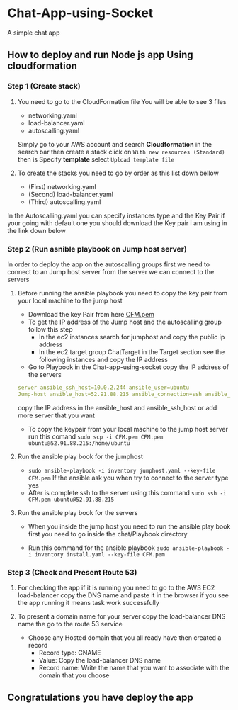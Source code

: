 # Chat-App-using-Socket

A simple chat app
  
## How to deploy and run Node js app Using cloudformation

### Step 1 (Create stack)

 1. You need to go to the CloudFormation file You will be able to see 3 files
    * networking.yaml
    * load-balancer.yaml
    * autoscalling.yaml

    Simply go to your AWS account and search **Cloudformation** in the search bar then create a stack click on `With new resources (Standard)` then is Specify **template** select `Upload template file`

 2. To create the stacks you need to go by order as this list down bellow
    * (First) networking.yaml
    * (Second) load-balancer.yaml
    * (Third) autoscalling.yaml

In the Autoscalling.yaml you can specify instances type and the Key Pair if your going with default one you should download the Key pair i am using in the link down below

### Step 2 (Run asnible playbook on Jump host server)

In order to deploy the app on the autoscalling groups first we need to connect to an Jump host server from the server we can connect to the servers

1. Before running the ansible playbook you need to copy the key pair from your local machine to the jump host

    * Download the key Pair from here [CFM.pem](https://drive.google.com/file/d/1hZUsyhsJtLKTFNXotawDBaXQqewssJee/view?usp=sharing)
    * To get the IP address of the Jump host and the autoscalling group follow this step
        * In the ec2 instances search for jumphost and copy the public ip address
        * In the ec2 target group ChatTarget in the Target section see the following instances and copy the IP address
    * Go to Playbook in the Chat-app-using-socket copy the IP address of the servers

    ```yaml
    server ansible_ssh_host=10.0.2.244 ansible_user=ubuntu 
    Jump-host ansible_host=52.91.88.215 ansible_connection=ssh ansible_user=ubuntu
    ```

    copy the IP address in the ansible_host and ansible_ssh_host
    or add more server that you want  

    * To copy the keypair from your local machine to the jump host server run this comand
    `sudo scp -i CFM.pem CFM.pem ubuntu@52.91.88.215:/home/ubuntu`

2. Run the ansible play book for the jumphost
    * `sudo ansible-playbook -i inventory jumphost.yaml --key-file CFM.pem`
        If the ansible ask you when try to connect to the server type yes
    * After is complete ssh to the server using this command
      `sudo ssh -i CFM.pem ubuntu@52.91.88.215`

3. Run the ansible play book for the servers
    * When you inside the jump host you need to run the ansible play book first you need to go inside the chat/Playbook directory

    * Run this command for the ansible playbook
     `sudo ansible-playbook -i inventory install.yaml --key-file CFM.pem`

### Step 3 (Check and Present Route 53)

1. For checking the app if it is running you need to go to the AWS EC2 load-balancer copy the DNS name and paste it in the browser if you see the app running it means task work successfully

2. To present a domain name for your server copy the load-balancer DNS name the go to the route 53 service

    * Choose any Hosted domain that you all ready have then created a record
        * Record type: CNAME
        * Value: Copy the load-balancer DNS name
        * Record name: Write the name that you want to associate with the domain that you choose

## Congratulations you have deploy the app
